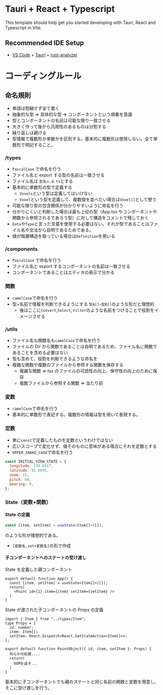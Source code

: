 # Tauri + React + Typescript

This template should help get you started developing with Tauri, React and Typescript in Vite.

## Recommended IDE Setup

- [VS Code](https://code.visualstudio.com/) + [Tauri](https://marketplace.visualstudio.com/items?itemName=tauri-apps.tauri-vscode) + [rust-analyzer](https://marketplace.visualstudio.com/items?itemName=rust-lang.rust-analyzer)

# コーディングルール

## 命名規則

- 単語は短縮せず全て書く
- 抽象的な型 ⇒ 具体的な型 ⇒ コンポーネントという順番を意識
- 型とコンポーネントの名前は可能な限り一致させる
- 大きく作って後から汎用性のあるものは分割する
- 繰り返しは避ける
- 型情報で複数形か単数かを区別する。基本的に複数形は使用しない。全て単数形で明記すること。

### /types

- `PascalCase` で命名を行う
- ファイル名と export する型の名前は一致させる
- ファイル名は `型名`+`.d.ts`とする
- 基本的に単数形の型で定義する
  - `Voxels`という型は定義してはいけない
  - `Voxel`という型を定義して、複数個を並べたい場合は`Voxel[]`として使う
- 可能な限り型の包含関係が分かりやすいように命名を行う
- 分かりにくいと判断した場合は最も上位の型（App.tsx やコンポーネントや関数から参照されるであろう型）に対して構造をコメントで残しておく
- `Data`や`Type`と言った言葉を使用する必要はない。それが型であることはファイル名や文法から自明であるためである。
- 値が階層構造を取っている場合は`Definition`を用いる

### /components

- `PascalCase` で命名を行う
- ファイル名と export するコンポーネントの名前は一致させる
- コンポーネントであることはエディタの表示で分かる

### 関数

- `camelCase`で命名を行う
- 型+名前で情報を判断できるようにする `型A[]⇒型B[]`のような形だと理想的
  - 後はここに`Convert`,`Select`, `Filter`のような名前をつけることで役割をイメージさせる

### /utils

- ファイル名も関数名も`camelCase`で命名を行う
- ファイルの Dir から関数であることは自明であるため、ファイル名に関数であることを含める必要はない
- 型も含めて、役割を判断できるような命名を
- 複雑な関数や複数のファイルから参照する関数を保存する
  - 複雑な関数 ⇒.tsx のファイルの可読性の向上、保守性の向上のために保存
  - 複数ファイルから参照する関数 ⇒ 当たり前

### 変数

- `camelCase`で命名を行う
- 基本的に単数形で表記する。複数形の情報は型を用いて表現する。

### 定数

- 単に`const`で定義したものを定数というわけではない
- 広いスコープで変化せず、値そのものに意味がある場合にそれを定数とする
- `UPPER_SNAKE_CASE`で命名を行う

```JavaScript
const INITIAL_VIEW_STATE = {
  longitude: 139.6917,
  latitude: 35.6895,
  zoom: 15,
  pitch: 60,
  bearing: 0,
};
```

### State（変数+関数）

#### State の定義

```TypeScript
const [item, setItem] = useState<Item[]>([]);
```

のような形が理想的である。

- `[変数名,set+変数名]`の形で作成

#### 子コンポーネントへのステートの受け渡し

State を定義した親コンポーネント

```tsx:App.tsx
export default function App() {
  const [item, setItem] = useState<Item[]>([]);
  return(
    <Point id={1} item={item} setItem={setItem} />
  )
}
```

State が渡された子コンポーネントの Props の定義

```tsx:/components/Point.tsx
import { Item } from "../types/Item";
type Props = {
  id: number;
  item: Item[];
  setItem: React.Dispatch<React.SetStateAction<Item[]>>;
};

export default function PointObject({ id, item, setItem }: Props) {
  何らかの処理....
  return(
    DOMを返す...
  )
}
```

基本的に子コンポーネントでも親のステートと同じ名前の関数と変数を用意し、そこに受け渡しを行う。
